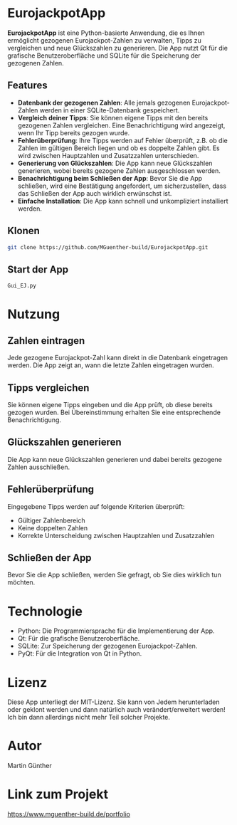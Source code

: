 # EurojackpotApp

**EurojackpotApp** ist eine Python-basierte Anwendung, die es Ihnen ermöglicht gezogenen Eurojackpot-Zahlen zu verwalten, Tipps zu vergleichen und neue Glückszahlen zu generieren. Die App nutzt Qt für die grafische Benutzeroberfläche und SQLite für die Speicherung der gezogenen Zahlen.

## Features
- **Datenbank der gezogenen Zahlen**: Alle jemals gezogenen Eurojackpot-Zahlen werden in einer SQLite-Datenbank gespeichert.
- **Vergleich deiner Tipps**: Sie können eigene Tipps mit den bereits gezogenen Zahlen vergleichen. Eine Benachrichtigung wird angezeigt, wenn Ihr Tipp bereits gezogen wurde.
- **Fehlerüberprüfung**: Ihre Tipps werden auf Fehler überprüft, z.B. ob die Zahlen im gültigen Bereich liegen und ob es doppelte Zahlen gibt. Es wird zwischen Hauptzahlen und Zusatzzahlen unterschieden.
- **Generierung von Glückszahlen**: Die App kann neue Glückszahlen generieren, wobei bereits gezogene Zahlen ausgeschlossen werden.
- **Benachrichtigung beim Schließen der App**: Bevor Sie die App schließen, wird eine Bestätigung angefordert, um sicherzustellen, dass das Schließen der App auch wirklich erwünschst ist.
- **Einfache Installation**: Die App kann schnell und unkompliziert installiert werden.

## Klonen
   ```bash
   git clone https://github.com/MGuenther-build/EurojackpotApp.git
   ```

## Start der App
   ``` bash
   Gui_EJ.py
   ```

# Nutzung

## Zahlen eintragen
Jede gezogene Eurojackpot-Zahl kann direkt in die Datenbank eingetragen werden. Die App zeigt an, wann die letzte Zahlen eingetragen wurden.

## Tipps vergleichen
Sie können eigene Tipps eingeben und die App prüft, ob diese bereits gezogen wurden. Bei Übereinstimmung erhalten Sie eine entsprechende Benachrichtigung.

## Glückszahlen generieren
Die App kann neue Glückszahlen generieren und dabei bereits gezogene Zahlen ausschließen.

## Fehlerüberprüfung
Eingegebene Tipps werden auf folgende Kriterien überprüft:
* Gültiger Zahlenbereich
* Keine doppelten Zahlen
* Korrekte Unterscheidung zwischen Hauptzahlen und Zusatzzahlen

## Schließen der App
Bevor Sie die App schließen, werden Sie gefragt, ob Sie dies wirklich tun möchten.

# Technologie
* Python: Die Programmiersprache für die Implementierung der App.
* Qt: Für die grafische Benutzeroberfläche.
* SQLite: Zur Speicherung der gezogenen Eurojackpot-Zahlen.
* PyQt: Für die Integration von Qt in Python.

# Lizenz
Diese App unterliegt der MIT-Lizenz. Sie kann von Jedem herunterladen oder geklont werden und dann natürlich auch verändert/erweitert werden! Ich bin dann allerdings nicht mehr Teil solcher Projekte.

# Autor
Martin Günther

# Link zum Projekt
https://www.mguenther-build.de/portfolio
